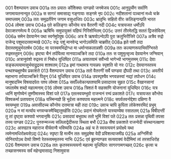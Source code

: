 001	वैशम्पायन उवाच
001a	ततः प्रयातः कौशिक्याः पाण्डवो जनमेजय
001c	आनुपूर्व्येण सर्वाणि जगामायतनान्युत
002a	स सागरं समासाद्य गङ्गायाः सङ्गमे नृप
002c	नदीशतानां पञ्चानां मध्ये चक्रे समाप्लवम्
003a	ततः समुद्रतीरेण जगाम वसुधाधिपः
003c	भ्रातृभिः सहितो वीरः कलिङ्गान्प्रति भारत
004	लोमश उवाच
004a	एते कलिङ्गाः कौन्तेय यत्र वैतरणी नदी
004c	यत्रायजत धर्मोऽपि देवाञ्शरणमेत्य वै
005a	ऋषिभिः समुपायुक्तं यज्ञियं गिरिशोभितम्
005c	उत्तरं तीरमेतद्धि सततं द्विजसेवितम्
006a	समेन देवयानेन पथा स्वर्गमुपेयुषः
006c	अत्र वै ऋषयोऽन्येऽपि पुरा क्रतुभिरीजिरे
007a	अत्रैव रुद्रो राजेन्द्र पशुमादत्तवान्मखे
007c	रुद्रः पशुं मानवेन्द्र भागोऽयमिति चाब्रवीत्
008a	हृते पशौ तदा देवास्तमूचुर्भरतर्षभ
008c	मा परस्वमभिद्रोग्धा मा धर्मान्सकलान्नशीः
009a	ततः कल्याणरूपाभिर्वाग्भिस्ते रुद्रमस्तुवन्
009c	इष्ट्या चैनं तर्पयित्वा मानयाञ्चक्रिरे तदा
010a	ततः स पशुमुत्सृज्य देवयानेन जग्मिवान्
010c	अत्रानुवंशो रुद्रस्य तं निबोध युधिष्ठिर
011a	अयातयामं सर्वेभ्यो भागेभ्यो भागमुत्तमम्
011c	देवाः सङ्कल्पयामासुर्भयाद्रुद्रस्य शाश्वतम्
012a	इमां गाथामत्र गायन्नपः स्पृशति यो नरः
012c	देवयानस्तस्य पन्थाश्चक्षुश्चैव प्रकाशते
013	वैशम्पायन उवाच
013a	ततो वैतरणीं सर्वे पाण्डवा द्रौपदी तथा
013c	अवतीर्य महाभागा तर्पयाञ्चक्रिरे पितॄन्
014	युधिष्ठिर उवाच
014a	उपस्पृश्यैव भगवन्नस्यां नद्यां तपोधन
014c	मानुषादस्मि विषयादपेतः पश्य लोमश
015a	सर्वाँल्लोकान्प्रपश्यामि प्रसादात्तव सुव्रत
015c	वैखानसानां जपतामेष शब्दो महात्मनाम्
016	लोमश उवाच
016a	त्रिशतं वै सहस्राणि योजनानां युधिष्ठिर
016c	यत्र ध्वनिं शृणोष्येनं तूष्णीमास्स्व विशां पते
017a	एतत्स्वयम्भुवो राजन्वनं रम्यं प्रकाशते
017c	यत्रायजत कौन्तेय विश्वकर्मा प्रतापवान्
018a	यस्मिन्यज्ञे हि भूर्दत्ता कश्यपाय महात्मने
018c	सपर्वतवनोद्देशा दक्षिणा वै स्वयम्भुवा
019a	अवासीदच्च कौन्तेय दत्तमात्रा मही तदा
019c	उवाच चापि कुपिता लोकेश्वरमिदं प्रभुम्
020a	न मां मर्त्याय भगवन्कस्मैचिद्दातुमर्हसि
020c	प्रदानं मोघमेतत्ते यास्याम्येषा रसातलम्
021a	विषीदन्तीं तु तां दृष्ट्वा कश्यपो भगवानृषिः
021c	प्रसादयां बभूवाथ ततो भूमिं विशां पते
022a	ततः प्रसन्ना पृथिवी तपसा तस्य पाण्डव
022c	पुनरुन्मज्ज्य सलिलाद्वेदीरूपा स्थिता बभौ
023a	सैषा प्रकाशते राजन्वेदी संस्थानलक्षणा
023c	आरुह्यात्र महाराज वीर्यवान्वै भविष्यसि
024a	अहं च ते स्वस्त्ययनं प्रयोक्ष्ये यथा त्वमेनामधिरोक्ष्यसेऽद्य
024c	स्पृष्टा हि मर्त्येन ततः समुद्रमेषा वेदी प्रविशत्याजमीढ
025a	अग्निर्मित्रो योनिरापोऽथ देव्यो विष्णो रेतस्त्वममृतस्य नाभिः
025c	एवं ब्रुवन्पाण्डव सत्यवाक्यं वेदीमिमां त्वं तरसाधिरोह
026	वैशम्पायन उवाच
026a	ततः कृतस्वस्त्ययनो महात्मा युधिष्ठिरः सागरगामगच्छत्
026c	कृत्वा च तच्छासनमस्य सर्वं महेन्द्रमासाद्य निशामुवास
